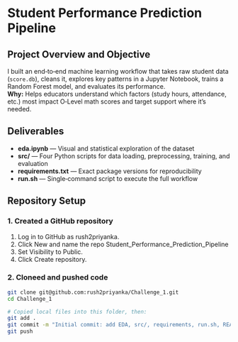 # Student Performance Prediction Pipeline

## Project Overview and Objective
I built an end‑to‑end machine learning workflow that takes raw student data (`score.db`), cleans it, explores key patterns in a Jupyter Notebook, trains a Random Forest model, and evaluates its performance.  
**Why:** Helps educators understand which factors (study hours, attendance, etc.) most impact O‑Level math scores and target support where it’s needed.

## Deliverables
- **eda.ipynb** — Visual and statistical exploration of the dataset  
- **src/** — Four Python scripts for data loading, preprocessing, training, and evaluation  
- **requirements.txt** — Exact package versions for reproducibility  
- **run.sh** — Single‑command script to execute the full workflow

## Repository Setup

### 1. Created a GitHub repository
1. Log in to GitHub as rush2priyanka.  
2. Click New and name the repo Student_Performance_Prediction_Pipeline  
3. Set Visibility to Public.
4. Click Create repository.

### 2. Cloneed and pushed code
```bash
git clone git@github.com:rush2priyanka/Challenge_1.git
cd Challenge_1

# Copied local files into this folder, then:
git add .
git commit -m "Initial commit: add EDA, src/, requirements, run.sh, README"
git push

